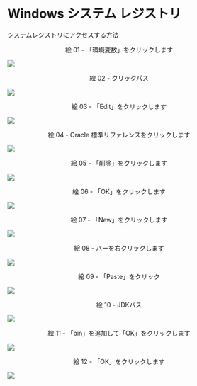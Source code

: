 # Windows システム レジストリ

システムレジストリにアクセスする方法

<div align="center">
絵 01 - 「環境変数」をクリックします
</div>

![](Imagens/Windows-Java-Home-Sistema-Modo1-Img01.png)

<div align="center">
絵 02 - クリックパス
</div>

![](Imagens/Windows-Java-Home-Sistema-Modo1-Img02.png)

<div align="center">
絵 03 - 「Edit」をクリックします
</div>

![](Imagens/Windows-Java-Home-Sistema-Modo1-Img03.png)

<div align="center">
絵 04 - Oracle 標準リファレンスをクリックします
</div>

![](Imagens/Windows-Java-Home-Sistema-Modo1-Img04.png)

<div align="center">
絵 05 - 「削除」をクリックします
</div>

![](Imagens/Windows-Java-Home-Sistema-Modo1-Img05.png)

<div align="center">
絵 06 - 「OK」をクリックします
</div>

![](Imagens/Windows-Java-Home-Sistema-Modo1-Img06.png)

<div align="center">
絵 07 - 「New」をクリックします
</div>

![](Imagens/Windows-Java-Home-Sistema-Modo1-Img07.png)

<div align="center">
絵 08 - バーを右クリックします
</div>

![](Imagens/Windows-Java-Home-Sistema-Modo1-Img08.png)

<div align="center">
絵 09 - 「Paste」をクリック
</div>

![](Imagens/Windows-Java-Home-Sistema-Modo1-Img09.png)

<div align="center">
絵 10 - JDKパス
</div>

![](Imagens/Windows-Java-Home-Sistema-Modo1-Img10.png)

<div align="center">
絵 11 - 「bin」を追加して「OK」をクリックします
</div>

![](Imagens/Windows-Java-Home-Sistema-Modo1-Img11.png)

<div align="center">
絵 12 - 「OK」をクリックします
</div>

![](Imagens/Windows-Java-Home-Sistema-Modo1-Img12.png)